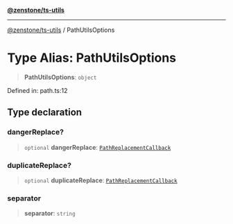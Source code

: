 [**@zenstone/ts-utils**](../README.md)

***

[@zenstone/ts-utils](../globals.md) / PathUtilsOptions

# Type Alias: PathUtilsOptions

> **PathUtilsOptions**: `object`

Defined in: path.ts:12

## Type declaration

### dangerReplace?

> `optional` **dangerReplace**: [`PathReplacementCallback`](PathReplacementCallback.md)

### duplicateReplace?

> `optional` **duplicateReplace**: [`PathReplacementCallback`](PathReplacementCallback.md)

### separator

> **separator**: `string`
